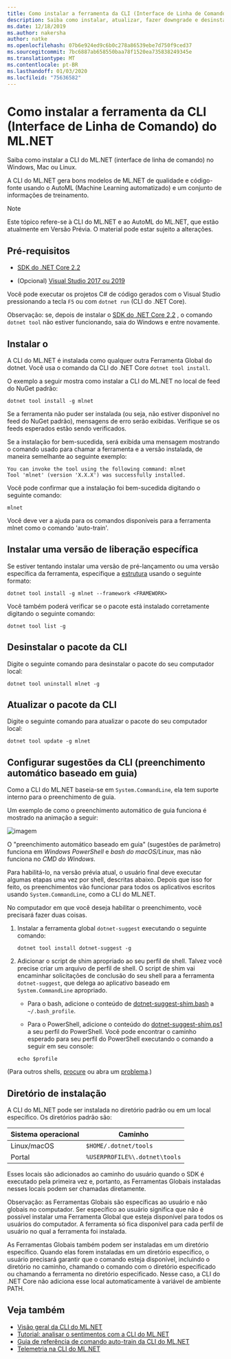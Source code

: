 ```yaml
---
title: Como instalar a ferramenta da CLI (Interface de Linha de Comando) do ML.NET
description: Saiba como instalar, atualizar, fazer downgrade e desinstalar a ferramenta de interface de linha de comando (CLI) do ML.NET.
ms.date: 12/18/2019
ms.author: nakersha
author: natke
ms.openlocfilehash: 07b6e924ed9c6b0c278a86539ebe7d750f9ced37
ms.sourcegitcommit: 7bc6887ab658550baa78f1520ea735838249345e
ms.translationtype: MT
ms.contentlocale: pt-BR
ms.lasthandoff: 01/03/2020
ms.locfileid: "75636582"
---
```

# <a name="how-to-install-the-mlnet-command-line-interface-cli-tool"></a>Como instalar a ferramenta da CLI (Interface de Linha de Comando) do ML.NET

Saiba como instalar a CLI do ML.NET (interface de linha de comando) no Windows, Mac ou Linux.

A CLI do ML.NET gera bons modelos de ML.NET de qualidade e código-fonte usando o AutoML (Machine Learning automatizado) e um conjunto de informações de treinamento.

> [!NOTE]
> Este tópico refere-se à CLI do ML.NET e ao AutoML do ML.NET, que estão atualmente em Versão Prévia. O material pode estar sujeito a alterações.

## <a name="pre-requisites"></a>Pré-requisitos

- [SDK do .NET Core 2.2](https://dotnet.microsoft.com/download/dotnet-core/2.2)

- (Opcional) [Visual Studio 2017 ou 2019](https://visualstudio.microsoft.com/vs/)

Você pode executar os projetos C# de código gerados com o Visual Studio pressionando a tecla `F5` ou com `dotnet run` (CLI do .NET Core).

Observação: se, depois de instalar o [SDK do .NET Core 2,2](https://dotnet.microsoft.com/download/dotnet-core/2.2) , o comando `dotnet tool` não estiver funcionando, saia do Windows e entre novamente.

## <a name="install"></a>Instalar o

A CLI do ML.NET é instalada como qualquer outra Ferramenta Global do dotnet. Você usa o comando da CLI do .NET Core `dotnet tool install`.

O exemplo a seguir mostra como instalar a CLI do ML.NET no local de feed do NuGet padrão:

```dotnetcli
dotnet tool install -g mlnet
```

Se a ferramenta não puder ser instalada (ou seja, não estiver disponível no feed do NuGet padrão), mensagens de erro serão exibidas. Verifique se os feeds esperados estão sendo verificados.

Se a instalação for bem-sucedida, será exibida uma mensagem mostrando o comando usado para chamar a ferramenta e a versão instalada, de maneira semelhante ao seguinte exemplo:

```console
You can invoke the tool using the following command: mlnet
Tool 'mlnet' (version 'X.X.X') was successfully installed.
```

Você pode confirmar que a instalação foi bem-sucedida digitando o seguinte comando:

```console
mlnet
```

Você deve ver a ajuda para os comandos disponíveis para a ferramenta mlnet como o comando 'auto-train'.

## <a name="install-a-specific-release-version"></a>Instalar uma versão de liberação específica

Se estiver tentando instalar uma versão de pré-lançamento ou uma versão específica da ferramenta, especifique a [estrutura](../../standard/frameworks.md) usando o seguinte formato:

```dotnetcli
dotnet tool install -g mlnet --framework <FRAMEWORK>
```

Você também poderá verificar se o pacote está instalado corretamente digitando o seguinte comando:

```dotnetcli
dotnet tool list -g
```

## <a name="uninstall-the-cli-package"></a>Desinstalar o pacote da CLI

Digite o seguinte comando para desinstalar o pacote do seu computador local:

```dotnetcli
dotnet tool uninstall mlnet -g
```

## <a name="update-the-cli-package"></a>Atualizar o pacote da CLI

Digite o seguinte comando para atualizar o pacote do seu computador local:

```dotnetcli
dotnet tool update -g mlnet
```

## <a name="set-up-cli-suggestions-tab-based-auto-completion"></a>Configurar sugestões da CLI (preenchimento automático baseado em guia)

Como a CLI do ML.NET baseia-se em `System.CommandLine`, ela tem suporte interno para o preenchimento de guia.

Um exemplo de como o preenchimento automático de guia funciona é mostrado na animação a seguir:

![imagem](./media/cli-tab-completion.gif)

O "preenchimento automático baseado em guia" (sugestões de parâmetro) funciona em *Windows PowerShell* e *bash do macOS/Linux*, mas não funciona no *CMD do Windows*.

Para habilitá-lo, na versão prévia atual, o usuário final deve executar algumas etapas uma vez por shell, descritas abaixo. Depois que isso for feito, os preenchimentos vão funcionar para todos os aplicativos escritos usando `System.CommandLine`, como a CLI do ML.NET.

No computador em que você deseja habilitar o preenchimento, você precisará fazer duas coisas.

1. Instalar a ferramenta global `dotnet-suggest` executando o seguinte comando:

    ```dotnetcli
    dotnet tool install dotnet-suggest -g
    ```

2. Adicionar o script de shim apropriado ao seu perfil de shell. Talvez você precise criar um arquivo de perfil de shell. O script de shim vai encaminhar solicitações de conclusão do seu shell para a ferramenta `dotnet-suggest`, que delega ao aplicativo baseado em `System.CommandLine` apropriado.

    - Para o bash, adicione o conteúdo de [dotnet-suggest-shim.bash](https://github.com/dotnet/System.CommandLine/blob/master/src/System.CommandLine.Suggest/dotnet-suggest-shim.bash) a `~/.bash_profile`.

    - Para o PowerShell, adicione o conteúdo do [dotnet-suggest-shim.ps1](https://github.com/dotnet/System.CommandLine/blob/master/src/System.CommandLine.Suggest/dotnet-suggest-shim.ps1) a seu perfil do PowerShell. Você pode encontrar o caminho esperado para seu perfil do PowerShell executando o comando a seguir em seu console:

    ```console
    echo $profile
    ```

(Para outros shells, [procure](https://github.com/dotnet/System.CommandLine/issues?q=is%3Aissue+is%3Aopen+label%3A%22shell+suggestion%22) ou abra um [problema](https://github.com/dotnet/System.CommandLine/issues).)

## <a name="installation-directory"></a>Diretório de instalação

A CLI do ML.NET pode ser instalada no diretório padrão ou em um local específico. Os diretórios padrão são:

| Sistema operacional          | Caminho                          |
|-------------|-------------------------------|
| Linux/macOS | `$HOME/.dotnet/tools`         |
| Portal     | `%USERPROFILE%\.dotnet\tools` |

Esses locais são adicionados ao caminho do usuário quando o SDK é executado pela primeira vez e, portanto, as Ferramentas Globais instaladas nesses locais podem ser chamadas diretamente.

Observação: as Ferramentas Globais são específicas ao usuário e não globais no computador. Ser específico ao usuário significa que não é possível instalar uma Ferramenta Global que esteja disponível para todos os usuários do computador. A ferramenta só fica disponível para cada perfil de usuário no qual a ferramenta foi instalada.

As Ferramentas Globais também podem ser instaladas em um diretório específico. Quando elas forem instaladas em um diretório específico, o usuário precisará garantir que o comando esteja disponível, incluindo o diretório no caminho, chamando o comando com o diretório especificado ou chamando a ferramenta no diretório especificado.
Nesse caso, a CLI do .NET Core não adiciona esse local automaticamente à variável de ambiente PATH.

## <a name="see-also"></a>Veja também

- [Visão geral da CLI do ML.NET](../automate-training-with-cli.md)
- [Tutorial: analisar o sentimentos com a CLI do ML.NET](../tutorials/sentiment-analysis-cli.md)
- [Guia de referência de comando auto-train da CLI do ML.NET](../reference/ml-net-cli-reference.md)
- [Telemetria na CLI do ML.NET](../resources/ml-net-cli-telemetry.md)
